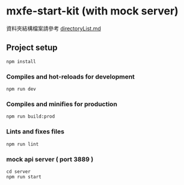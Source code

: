 # mxfe-start-kit (with mock server)

資料夾結構檔案請參考 [directoryList.md](http://gitlab.mxnfe.com/tutorials/mxfe-start-kit/blob/master/directoryList.md)

## Project setup
```
npm install
```

### Compiles and hot-reloads for development
```
npm run dev
```

### Compiles and minifies for production
```
npm run build:prod
```

### Lints and fixes files
```
npm run lint
```

### mock api server ( port 3889 )
```
cd server
npm run start
```


